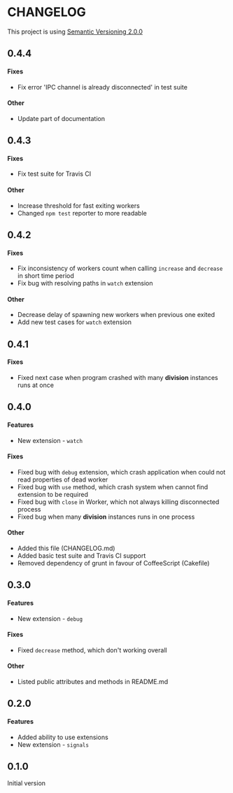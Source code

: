 CHANGELOG
=========
This project is using [Semantic Versioning 2.0.0](http://semver.org/)

0.4.4
-----

#### Fixes
 *  Fix error 'IPC channel is already disconnected' in test suite

#### Other
 *  Update part of documentation

0.4.3
-----

#### Fixes
 *  Fix test suite for Travis CI

#### Other
 *  Increase threshold for fast exiting workers
 *  Changed `npm test` reporter to more readable

0.4.2
-----

#### Fixes
 *  Fix inconsistency of workers count when calling `increase` and `decrease` in short time period
 *  Fix bug with resolving paths in `watch` extension

#### Other
 *  Decrease delay of spawning new workers when previous one exited
 *  Add new test cases for `watch` extension

0.4.1
-----

#### Fixes
 *  Fixed next case when program crashed with many **division** instances runs at once

0.4.0
-----

#### Features
 *  New extension - `watch`

#### Fixes
 *  Fixed bug with `debug` extension, which crash application when could not read properties of dead worker
 *  Fixed bug with `use` method, which crash system when cannot find extension to be required
 *  Fixed bug with `close` in Worker, which not always killing disconnected process
 *  Fixed bug when many **division** instances runs in one process

#### Other
 *  Added this file (CHANGELOG.md)
 *  Added basic test suite and Travis CI support
 *  Removed dependency of grunt in favour of CoffeeScript (Cakefile)

0.3.0
-----

#### Features
 *  New extension - `debug`

#### Fixes
 *  Fixed `decrease` method, which don't working overall

#### Other
 *  Listed public attributes and methods in README.md

0.2.0
-----

#### Features
 *  Added ability to use extensions
 *  New extension - `signals`

0.1.0
-----
Initial version
